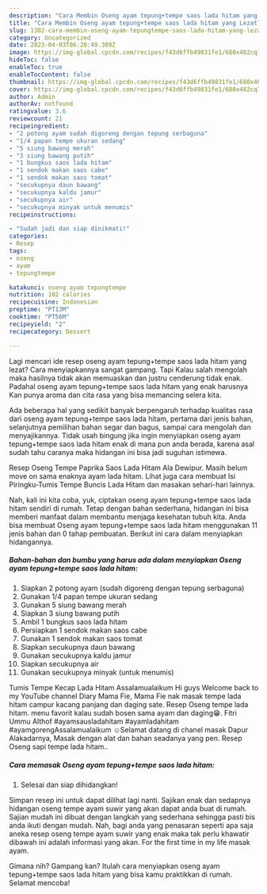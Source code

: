 ```yaml
---
description: "Cara Membin Oseng ayam tepung+tempe saos lada hitam yang Lezat}"
title: "Cara Membin Oseng ayam tepung+tempe saos lada hitam yang Lezat}"
slug: 1302-cara-membin-oseng-ayam-tepungtempe-saos-lada-hitam-yang-lezat
category: Uncategorized
date: 2023-04-03T06:20:49.309Z
image: https://img-global.cpcdn.com/recipes/f43d6ffb49831fe1/680x482cq70/oseng-ayam-tepungtempe-saos-lada-hitam-foto-resep-utama.jpg
hideToc: false
enableToc: true
enableTocContent: false
thumbnail: https://img-global.cpcdn.com/recipes/f43d6ffb49831fe1/680x482cq70/oseng-ayam-tepungtempe-saos-lada-hitam-foto-resep-utama.jpg
cover: https://img-global.cpcdn.com/recipes/f43d6ffb49831fe1/680x482cq70/oseng-ayam-tepungtempe-saos-lada-hitam-foto-resep-utama.jpg
author: Admin
authorAv: notfound
ratingvalue: 3.6
reviewcount: 21
recipeingredient:
- "2 potong ayam sudah digoreng dengan tepung serbaguna"
- "1/4 papan tempe ukuran sedang"
- "5 siung bawang merah"
- "3 siung bawang putih"
- "1 bungkus saos lada hitam"
- "1 sendok makan saos cabe"
- "1 sendok makan saos tomat"
- "secukupnya daun bawang"
- "secukupnya kaldu jamur"
- "secukupnya air"
- "secukupnya minyak untuk menumis"
recipeinstructions:

- "Sudah jadi dan siap dinikmati!"
categories:
- Resep
tags:
- oseng
- ayam
- tepungtempe

katakunci: oseng ayam tepungtempe 
nutrition: 102 calories
recipecuisine: Indonesian
preptime: "PT13M"
cooktime: "PT56M"
recipeyield: "2"
recipecategory: Dessert

---
```



Lagi mencari ide resep oseng ayam tepung+tempe saos lada hitam yang lezat? Cara menyiapkannya sangat gampang. Tapi Kalau salah mengolah maka hasilnya tidak akan memuaskan dan justru cenderung tidak enak. Padahal oseng ayam tepung+tempe saos lada hitam yang enak harusnya Kan punya aroma dan cita rasa yang bisa memancing selera kita.


Ada beberapa hal yang sedikit banyak berpengaruh terhadap kualitas rasa dari oseng ayam tepung+tempe saos lada hitam, pertama dari jenis bahan, selanjutnya pemilihan bahan segar dan bagus, sampai cara mengolah dan menyajikannya. Tidak usah bingung jika ingin menyiapkan oseng ayam tepung+tempe saos lada hitam enak di mana pun anda berada, karena asal sudah tahu caranya maka hidangan ini bisa jadi suguhan istimewa.

Resep Oseng Tempe Paprika Saos Lada Hitam Ala Dewipur. Masih belum move on sama enaknya ayam lada hitam. Lihat juga cara membuat Isi Piringku-Tumis Tempe Buncis Lada Hitam dan masakan sehari-hari lainnya.


Nah, kali ini kita coba, yuk, ciptakan oseng ayam tepung+tempe saos lada hitam sendiri di rumah. Tetap dengan bahan sederhana, hidangan ini bisa memberi manfaat dalam membantu menjaga kesehatan tubuh kita. Anda bisa membuat Oseng ayam tepung+tempe saos lada hitam menggunakan 11 jenis bahan dan 0 tahap pembuatan. Berikut ini cara dalam menyiapkan hidangannya.

<!--inarticleads1-->

##### Bahan-bahan dan bumbu yang harus ada dalam menyiapkan Oseng ayam tepung+tempe saos lada hitam:

1. Siapkan 2 potong ayam (sudah digoreng dengan tepung serbaguna)
1. Gunakan 1/4 papan tempe ukuran sedang
1. Gunakan 5 siung bawang merah
1. Siapkan 3 siung bawang putih
1. Ambil 1 bungkus saos lada hitam
1. Persiapkan 1 sendok makan saos cabe
1. Gunakan 1 sendok makan saos tomat
1. Siapkan secukupnya daun bawang
1. Gunakan secukupnya kaldu jamur
1. Siapkan secukupnya air
1. Gunakan secukupnya minyak (untuk menumis)


Tumis Tempe Kecap Lada Hitam Assalamualaikum Hi guys Welcome back to my YouTube channel Diary Mama Fie, Mama Fie nak masak tempe lada hitam campur kacang panjang dan daging sate. Resep Oseng tempe lada hitam. menu favorit kalau sudah bosen sama ayam dan daging😁. Fitri Ummu Althof #ayamsausladahitam #ayamladahitam #ayamgorengAssalamualaikum ☺Selamat datang di chanel masak Dapur Alakadarnya, Masak dengan alat dan bahan seadanya yang pen. Resep Oseng sapi tempe lada hitam.. 

<!--inarticleads2-->

##### Cara memasak Oseng ayam tepung+tempe saos lada hitam:


1. Selesai dan siap dihidangkan!

Simpan resep ini untuk dapat dilihat lagi nanti. Sajikan enak dan sedapnya hidangan oseng tempe ayam suwir yang akan dapat anda buat di rumah. Sajian mudah ini dibuat dengan langkah yang sederhana sehingga pasti bis anda ikuti dengan mudah. Nah, bagi anda yang penasaran seperti apa saja aneka resep oseng tempe ayam suwir yang enak maka tak perlu khawatir dibawah ini adalah informasi yang akan. For the first time in my life masak ayam. 

Gimana nih? Gampang kan? Itulah cara menyiapkan oseng ayam tepung+tempe saos lada hitam yang bisa kamu praktikkan di rumah. Selamat mencoba!
